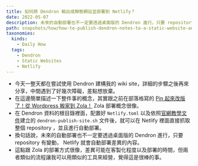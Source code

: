 ```yaml
---
title: 如何將 Dendron 輸出成靜態網站並部署到 Netlify？
date: 2022-05-07
description: 未來的自動部署也不一定要透過桌面版的 Dendron 進行，只要 repository 有變動， Netlify 就會自動部署差異的內容。
path: snapshots/how/how-to-publish-dendron-notes-to-a-static-website-and-deploy-it-on-netlify
taxonomies:
  kinds: 
    - Daily How
  tags: 
    - Dendron
    - Static Websites
    - Netlify
---
```


- 今天一整天都在嘗試使用 Dendron 建構我的 wiki site，詳細的步驟之後再來分享，中間遇到了好幾次障礙，差點想放棄。
- 在這邊簡單描述一下整件事的概念，其實跟之前在部落格寫的 [Pin 起來改版了！從 Wordpress 搬家到 Zola！](@/blog/rebuilt-pinchlime.md) Zola 部署概念很像。
- 在 Dendron 資料的根目錄裡面，配置好 `Netlify.toml` 以及依照[官網教學文件](https://wiki.dendron.so/notes/yetuum6o9wZi6eVJQBbQb/)建立的 `dendron-publish-site.sh` 文件後，就可以在 Netlify 裡面直接抓取整個 repository ，並且進行自動部署。
- 換句話說，未來的自動部署也不一定要透過桌面版的 Dendron 進行，只要 repository 有變動， Netlify 就會自動部署差異的內容。
- 這點跟 Zola 的部署方式很像，差異可能在客製化程度以及部署的時間，但兩者類似的流程讓我可以用類似的工具來經營，覺得這是很棒的事。